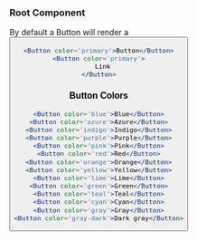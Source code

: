 ### Root Component

By default a Button will render a <button>

```jsx
<Button color='primary'>Button</Button>
<Button color='primary'>
  Link
</Button>
```

### Button Colors

```jsx
<Button color='blue'>Blue</Button>
<Button color='azure'>Azure</Button>
<Button color='indigo'>Indigo</Button>
<Button color='purple'>Purple</Button>
<Button color='pink'>Pink</Button>
<Button color='red'>Red</Button>
<Button color='orange'>Orange</Button>
<Button color='yellow'>Yellow</Button>
<Button color='lime'>Lime</Button>
<Button color='green'>Green</Button>
<Button color='teal'>Teal</Button>
<Button color='cyan'>Cyan</Button>
<Button color='gray'>Gray</Button>
<Button color='gray-dark'>Dark gray</Button>
```
